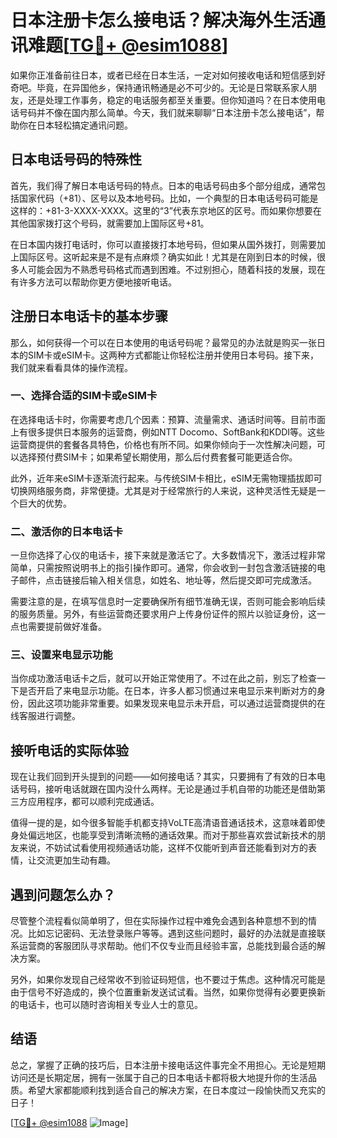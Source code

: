 # 日本注册卡怎么接电话？解决海外生活通讯难题[[TG💪+ @esim1088](https://t.me/s/esim1088)]

如果你正准备前往日本，或者已经在日本生活，一定对如何接收电话和短信感到好奇吧。毕竟，在异国他乡，保持通讯畅通是必不可少的。无论是日常联系家人朋友，还是处理工作事务，稳定的电话服务都至关重要。但你知道吗？在日本使用电话号码并不像在国内那么简单。今天，我们就来聊聊“日本注册卡怎么接电话”，帮助你在日本轻松搞定通讯问题。

## 日本电话号码的特殊性

首先，我们得了解日本电话号码的特点。日本的电话号码由多个部分组成，通常包括国家代码（+81）、区号以及本地号码。比如，一个典型的日本电话号码可能是这样的：+81-3-XXXX-XXXX。这里的“3”代表东京地区的区号。而如果你想要在其他国家拨打这个号码，就需要加上国际区号+81。

在日本国内拨打电话时，你可以直接拨打本地号码，但如果从国外拨打，则需要加上国际区号。这听起来是不是有点麻烦？确实如此！尤其是在刚到日本的时候，很多人可能会因为不熟悉号码格式而遇到困难。不过别担心，随着科技的发展，现在有许多方法可以帮助你更方便地接听电话。

## 注册日本电话卡的基本步骤

那么，如何获得一个可以在日本使用的电话号码呢？最常见的办法就是购买一张日本的SIM卡或eSIM卡。这两种方式都能让你轻松注册并使用日本号码。接下来，我们就来看看具体的操作流程。

### 一、选择合适的SIM卡或eSIM卡

在选择电话卡时，你需要考虑几个因素：预算、流量需求、通话时间等。目前市面上有很多提供日本服务的运营商，例如NTT Docomo、SoftBank和KDDI等。这些运营商提供的套餐各具特色，价格也有所不同。如果你倾向于一次性解决问题，可以选择预付费SIM卡；如果希望长期使用，那么后付费套餐可能更适合你。

此外，近年来eSIM卡逐渐流行起来。与传统SIM卡相比，eSIM无需物理插拔即可切换网络服务商，非常便捷。尤其是对于经常旅行的人来说，这种灵活性无疑是一个巨大的优势。

### 二、激活你的日本电话卡

一旦你选择了心仪的电话卡，接下来就是激活它了。大多数情况下，激活过程非常简单，只需按照说明书上的指引操作即可。通常，你会收到一封包含激活链接的电子邮件，点击链接后输入相关信息，如姓名、地址等，然后提交即可完成激活。

需要注意的是，在填写信息时一定要确保所有细节准确无误，否则可能会影响后续的服务质量。另外，有些运营商还要求用户上传身份证件的照片以验证身份，这一点也需要提前做好准备。

### 三、设置来电显示功能

当你成功激活电话卡之后，就可以开始正常使用了。不过在此之前，别忘了检查一下是否开启了来电显示功能。在日本，许多人都习惯通过来电显示来判断对方的身份，因此这项功能非常重要。如果发现来电显示未开启，可以通过运营商提供的在线客服进行调整。

## 接听电话的实际体验

现在让我们回到开头提到的问题——如何接电话？其实，只要拥有了有效的日本电话号码，接听电话就跟在国内没什么两样。无论是通过手机自带的功能还是借助第三方应用程序，都可以顺利完成通话。

值得一提的是，如今很多智能手机都支持VoLTE高清语音通话技术，这意味着即使身处偏远地区，也能享受到清晰流畅的通话效果。而对于那些喜欢尝试新技术的朋友来说，不妨试试看使用视频通话功能，这样不仅能听到声音还能看到对方的表情，让交流更加生动有趣。

## 遇到问题怎么办？

尽管整个流程看似简单明了，但在实际操作过程中难免会遇到各种意想不到的情况。比如忘记密码、无法登录账户等等。遇到这些问题时，最好的办法就是直接联系运营商的客服团队寻求帮助。他们不仅专业而且经验丰富，总能找到最合适的解决方案。

另外，如果你发现自己经常收不到验证码短信，也不要过于焦虑。这种情况可能是由于信号不好造成的，换个位置重新发送试试看。当然，如果你觉得有必要更换新的电话卡，也可以随时咨询相关专业人士的意见。

## 结语

总之，掌握了正确的技巧后，日本注册卡接电话这件事完全不用担心。无论是短期访问还是长期定居，拥有一张属于自己的日本电话卡都将极大地提升你的生活品质。希望大家都能顺利找到适合自己的解决方案，在日本度过一段愉快而又充实的日子！

[[TG💪+ @esim1088](https://t.me/s/esim1088) ![Image](https://i.postimg.cc/4NQfJmqS/Snipaste-2025-05-13-00-14-12.png)]